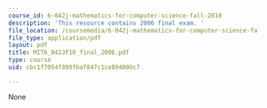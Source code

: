 ```yaml
---
course_id: 6-042j-mathematics-for-computer-science-fall-2010
description: 'This resource contains 2006 final exam. '
file_location: /coursemedia/6-042j-mathematics-for-computer-science-fall-2010/cbc1f7054f899fbaf847c1ce89400bc7_MIT6_042JF10_final_2006.pdf
file_type: application/pdf
layout: pdf
title: MIT6_042JF10_final_2006.pdf
type: course
uid: cbc1f7054f899fbaf847c1ce89400bc7

---
```

None